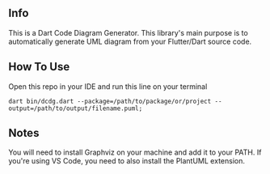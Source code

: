 <!-- 
This README describes the package. If you publish this package to pub.dev,
this README's contents appear on the landing page for your package.

For information about how to write a good package README, see the guide for
[writing package pages](https://dart.dev/guides/libraries/writing-package-pages). 

For general information about developing packages, see the Dart guide for
[creating packages](https://dart.dev/guides/libraries/create-library-packages)
and the Flutter guide for
[developing packages and plugins](https://flutter.dev/developing-packages). 
-->
## Info

This is a Dart Code Diagram Generator. This library's main purpose is to automatically generate UML diagram from your Flutter/Dart source code.

## How To Use

Open this repo in your IDE and run this line on your terminal

``dart bin/dcdg.dart --package=/path/to/package/or/project --output=/path/to/output/filename.puml;``

## Notes

You will need to install Graphviz on your machine and add it to your PATH. If you're using VS Code, you need to also install the PlantUML extension.

